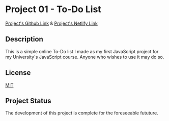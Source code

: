 # Project 01 - To-Do List
[Project's Github Link](https://luminietos.github.io/P01/) & [Project's Netlify Link](https://admirable-bavarois-7adc9c.netlify.app/)

## Description
This is a simple online To-Do list I made as my first JavaScript project for my University's JavaScript course. Anyone who wishes to use it may do so.

## License
[MIT](https://choosealicense.com/licenses/mit/)

## Project Status
The development of this project is complete for the foreseeable fututure.
